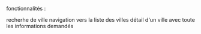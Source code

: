 fonctionnalités :

recherhe de ville
navigation vers la liste des villes
détail d'un ville avec toute les informations demandés 
